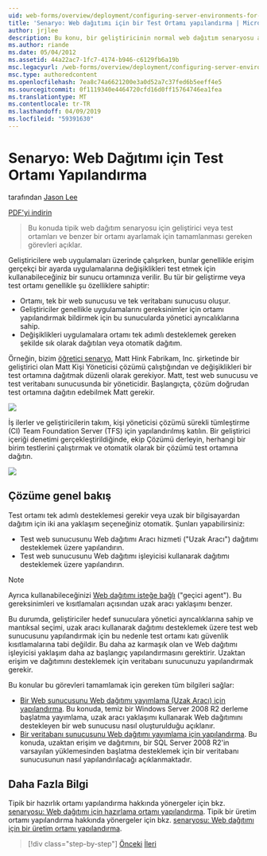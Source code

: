```yaml
---
uid: web-forms/overview/deployment/configuring-server-environments-for-web-deployment/scenario-configuring-a-test-environment-for-web-deployment
title: 'Senaryo: Web dağıtımı için bir Test Ortamı yapılandırma | Microsoft Docs'
author: jrjlee
description: Bu konu, bir geliştiricinin normal web dağıtım senaryosu açıklanmaktadır veya test ortamları ve bir sı ayarlamak için tamamlamanız gereken görevleri açıklar...
ms.author: riande
ms.date: 05/04/2012
ms.assetid: 44a22ac7-1fc7-4174-b946-c6129fb6a19b
msc.legacyurl: /web-forms/overview/deployment/configuring-server-environments-for-web-deployment/scenario-configuring-a-test-environment-for-web-deployment
msc.type: authoredcontent
ms.openlocfilehash: 7ea8c74a6621200e3a0d52a7c37fed6b5eeff4e5
ms.sourcegitcommit: 0f1119340e4464720cfd16d0ff15764746ea1fea
ms.translationtype: MT
ms.contentlocale: tr-TR
ms.lasthandoff: 04/09/2019
ms.locfileid: "59391630"
---
```

# <a name="scenario-configuring-a-test-environment-for-web-deployment"></a>Senaryo: Web Dağıtımı için Test Ortamı Yapılandırma

tarafından [Jason Lee](https://github.com/jrjlee)

[PDF'yi indirin](https://msdnshared.blob.core.windows.net/media/MSDNBlogsFS/prod.evol.blogs.msdn.com/CommunityServer.Blogs.Components.WeblogFiles/00/00/00/63/56/8130.DeployingWebAppsInEnterpriseScenarios.pdf)

> Bu konuda tipik web dağıtım senaryosu için geliştirici veya test ortamları ve benzer bir ortamı ayarlamak için tamamlanması gereken görevleri açıklar.


Geliştiricilere web uygulamaları üzerinde çalışırken, bunlar genellikle erişim gerçekçi bir ayarda uygulamalarına değişiklikleri test etmek için kullanabileceğiniz bir sunucu ortamınıza verilir. Bu tür bir geliştirme veya test ortamı genellikle şu özelliklere sahiptir:

- Ortamı, tek bir web sunucusu ve tek veritabanı sunucusu oluşur.
- Geliştiriciler genellikle uygulamalarını gereksinimler için ortamı yapılandırmak bildirmek için bu sunucularda yönetici ayrıcalıklarına sahip.
- Değişiklikleri uygulamalara ortamı tek adımlı desteklemek gereken şekilde sık olarak dağıtılan veya otomatik dağıtım.

Örneğin, bizim [öğretici senaryo](../deploying-web-applications-in-enterprise-scenarios/enterprise-web-deployment-scenario-overview.md), Matt Hink Fabrikam, Inc. şirketinde bir geliştirici olan Matt Kişi Yöneticisi çözümü çalıştığından ve değişiklikleri bir test ortamına dağıtmak düzenli olarak gerekiyor. Matt, test web sunucusu ve test veritabanı sunucusunda bir yöneticidir. Başlangıçta, çözüm doğrudan test ortamına dağıtın edebilmek Matt gerekir.

![](scenario-configuring-a-test-environment-for-web-deployment/_static/image1.png)

İş ilerler ve geliştiricilerin takım, kişi yöneticisi çözümü sürekli tümleştirme (CI) Team Foundation Server (TFS) için yapılandırılmış katılın. Bir geliştirici içeriği denetimi gerçekleştirildiğinde, ekip Çözümü derleyin, herhangi bir birim testlerini çalıştırmak ve otomatik olarak bir çözümü test ortamına dağıtın.

![](scenario-configuring-a-test-environment-for-web-deployment/_static/image2.png)

## <a name="solution-overview"></a>Çözüme genel bakış

Test ortamı tek adımlı desteklemesi gerekir veya uzak bir bilgisayardan dağıtım için iki ana yaklaşım seçeneğiniz otomatik. Şunları yapabilirsiniz:

- Test web sunucusunu Web dağıtımı Aracı hizmeti ("Uzak Aracı") dağıtımı desteklemek üzere yapılandırın.
- Test web sunucusunu Web dağıtımı işleyicisi kullanarak dağıtımı desteklemek üzere yapılandırın.

> [!NOTE]
> Ayrıca kullanabileceğinizi [Web dağıtımı isteğe bağlı](https://technet.microsoft.com/library/ee517345(WS.10).aspx) ("geçici agent"). Bu gereksinimleri ve kısıtlamaları açısından uzak aracı yaklaşımı benzer.


Bu durumda, geliştiriciler hedef sunuculara yönetici ayrıcalıklarına sahip ve mantıksal seçimi, uzak aracı kullanarak dağıtımı desteklemek üzere test web sunucusunu yapılandırmak için bu nedenle test ortamı katı güvenlik kısıtlamalarına tabi değildir. Bu daha az karmaşık olan ve Web dağıtımı işleyicisi yaklaşım daha az başlangıç yapılandırmasını gerektirir. Uzaktan erişim ve dağıtımını desteklemek için veritabanı sunucunuzu yapılandırmak gerekir.

Bu konular bu görevleri tamamlamak için gereken tüm bilgileri sağlar:

- [Bir Web sunucusunu Web dağıtımı yayımlama (Uzak Aracı) için yapılandırma](configuring-a-web-server-for-web-deploy-publishing-remote-agent.md). Bu konuda, temiz bir Windows Server 2008 R2 derleme başlatma yayımlama, uzak aracı yaklaşımı kullanarak Web dağıtımını destekleyen bir web sunucusu nasıl oluşturulduğu açıklanır.
- [Bir veritabanı sunucusunu Web dağıtımı yayımlama için yapılandırma](configuring-a-database-server-for-web-deploy-publishing.md). Bu konuda, uzaktan erişim ve dağıtımını, bir SQL Server 2008 R2'in varsayılan yüklemesinden başlatma desteklemek için bir veritabanı sunucusunun nasıl yapılandırılacağı açıklanmaktadır.

## <a name="further-reading"></a>Daha Fazla Bilgi

Tipik bir hazırlık ortamı yapılandırma hakkında yönergeler için bkz. [senaryosu: Web dağıtımı için hazırlama ortamı yapılandırma](scenario-configuring-a-staging-environment-for-web-deployment.md). Tipik bir üretim ortamı yapılandırma hakkında yönergeler için bkz. [senaryosu: Web dağıtımı için bir üretim ortamı yapılandırma](scenario-configuring-a-production-environment-for-web-deployment.md).

> [!div class="step-by-step"]
> [Önceki](choosing-the-right-approach-to-web-deployment.md)
> [İleri](scenario-configuring-a-staging-environment-for-web-deployment.md)
